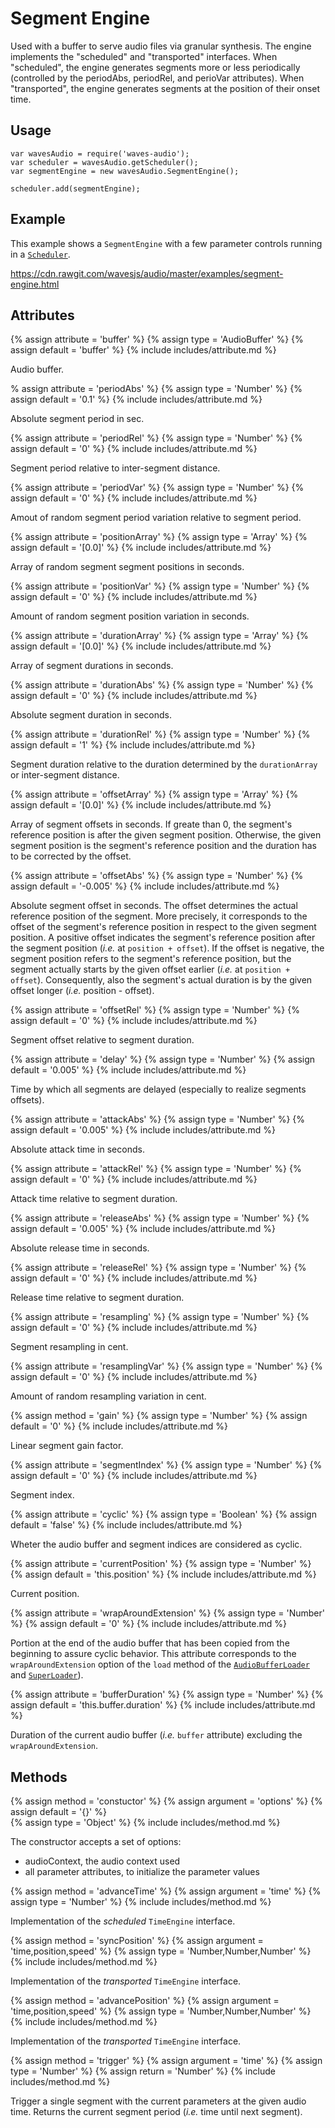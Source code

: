 ---
---

# Segment Engine

Used with a buffer to serve audio files via granular synthesis.
The engine implements the "scheduled" and "transported" interfaces.
When "scheduled", the engine generates segments more or less periodically
(controlled by the periodAbs, periodRel, and perioVar attributes).
When "transported", the engine generates segments at the position of their onset time.  

## Usage

~~~
var wavesAudio = require('waves-audio');
var scheduler = wavesAudio.getScheduler();
var segmentEngine = new wavesAudio.SegmentEngine();

scheduler.add(segmentEngine);
~~~

## Example

This example shows a `SegmentEngine` with a few parameter controls running in a [`Scheduler`](#audio-scheduler).

<a href="https://cdn.rawgit.com/wavesjs/audio/master/examples/segment-engine.html" target="_blank">
  https://cdn.rawgit.com/wavesjs/audio/master/examples/segment-engine.html
</a>

## Attributes

{% assign attribute = 'buffer' %}
{% assign type = 'AudioBuffer' %}
{% assign default = 'buffer' %}
{% include includes/attribute.md %}

Audio buffer.

% assign attribute = 'periodAbs' %}
{% assign type = 'Number' %}
{% assign default = '0.1' %}
{% include includes/attribute.md %}

Absolute segment period in sec.

{% assign attribute = 'periodRel' %}
{% assign type = 'Number' %}
{% assign default = '0' %}
{% include includes/attribute.md %}

Segment period relative to inter-segment distance.

{% assign attribute = 'periodVar' %}
{% assign type = 'Number' %}
{% assign default = '0' %}
{% include includes/attribute.md %}

Amout of random segment period variation relative to segment period.

{% assign attribute = 'positionArray' %}
{% assign type = 'Array' %}
{% assign default = '[0.0]' %}
{% include includes/attribute.md %}

Array of random segment segment positions in seconds.

{% assign attribute = 'positionVar' %}
{% assign type = 'Number' %}
{% assign default = '0' %}
{% include includes/attribute.md %}

Amount of random segment position variation in seconds.

{% assign attribute = 'durationArray' %}
{% assign type = 'Array' %}
{% assign default = '[0.0]' %}
{% include includes/attribute.md %}

Array of segment durations in seconds.

{% assign attribute = 'durationAbs' %}
{% assign type = 'Number' %}
{% assign default = '0' %}
{% include includes/attribute.md %}

Absolute segment duration in seconds.

{% assign attribute = 'durationRel' %}
{% assign type = 'Number' %}
{% assign default = '1' %}
{% include includes/attribute.md %}

Segment duration relative to the duration determined by the `durationArray` or inter-segment distance.

{% assign attribute = 'offsetArray' %}
{% assign type = 'Array' %}
{% assign default = '[0.0]' %}
{% include includes/attribute.md %}

Array of segment offsets in seconds. If greate than 0, the segment's reference position is after the given segment position. Otherwise, the given segment position is the segment's reference position and the duration has to be corrected by the offset.

{% assign attribute = 'offsetAbs' %}
{% assign type = 'Number' %}
{% assign default = '-0.005' %}
{% include includes/attribute.md %}

Absolute segment offset in seconds. 
The offset determines the actual reference position of the segment. 
More precisely, it corresponds to the offset of the segment's reference position in respect to the given segment position.
A positive offset indicates the segment's reference position after the segment position (*i.e.* at `position + offset`).
If the offset is negative, the segment position refers to the segment's reference position, but the segment actually starts by the given offset earlier (*i.e.* at `position + offset`). Consequently, also the segment's actual duration is by the given offset longer (*i.e.* position - offset).

{% assign attribute = 'offsetRel' %}
{% assign type = 'Number' %}
{% assign default = '0' %}
{% include includes/attribute.md %}

Segment offset relative to segment duration.

{% assign attribute = 'delay' %}
{% assign type = 'Number' %}
{% assign default = '0.005' %}
{% include includes/attribute.md %}

Time by which all segments are delayed (especially to realize segments offsets).

{% assign attribute = 'attackAbs' %}
{% assign type = 'Number' %}
{% assign default = '0.005' %}
{% include includes/attribute.md %}

Absolute attack time in seconds.

{% assign attribute = 'attackRel' %}
{% assign type = 'Number' %}
{% assign default = '0' %}
{% include includes/attribute.md %}

Attack time relative to segment duration.

{% assign attribute = 'releaseAbs' %}
{% assign type = 'Number' %}
{% assign default = '0.005' %}
{% include includes/attribute.md %}

Absolute release time in seconds.

{% assign attribute = 'releaseRel' %}
{% assign type = 'Number' %}
{% assign default = '0' %}
{% include includes/attribute.md %}

Release time relative to segment duration.

{% assign attribute = 'resampling' %}
{% assign type = 'Number' %}
{% assign default = '0' %}
{% include includes/attribute.md %}

Segment resampling in cent.

{% assign attribute = 'resamplingVar' %}
{% assign type = 'Number' %}
{% assign default = '0' %}
{% include includes/attribute.md %}

Amount of random resampling variation in cent.

{% assign method = 'gain' %}
{% assign type = 'Number' %}
{% assign default = '0' %}
{% include includes/attribute.md %}

Linear segment gain factor.

{% assign attribute = 'segmentIndex' %}
{% assign type = 'Number' %}
{% assign default = '0' %}
{% include includes/attribute.md %}

Segment index.

{% assign attribute = 'cyclic' %}
{% assign type = 'Boolean' %}
{% assign default = 'false' %}
{% include includes/attribute.md %}

Wheter the audio buffer and segment indices are considered as cyclic.

{% assign attribute = 'currentPosition' %}
{% assign type = 'Number' %}
{% assign default = 'this.position' %}
{% include includes/attribute.md %}

Current position.

{% assign attribute = 'wrapAroundExtension' %}
{% assign type = 'Number' %}
{% assign default = '0' %}
{% include includes/attribute.md %}

Portion at the end of the audio buffer that has been copied from the beginning to assure cyclic behavior.
This attribute corresponds to the `wrapAroundExtension` option of the `load` method of the [`AudioBufferLoader`](http://wavesjs.github.io/loaders/#loaders-loaders-audiobufferloader) and [`SuperLoader`](http://wavesjs.github.io/loaders/#loaders-loaders-superloader)).

{% assign attribute = 'bufferDuration' %}
{% assign type = 'Number' %}
{% assign default = 'this.buffer.duration' %}
{% include includes/attribute.md %}

Duration of the current audio buffer (*i.e.* `buffer` attribute) excluding the `wrapAroundExtension`.

## Methods

{% assign method = 'constuctor' %}
{% assign argument = 'options' %}
{% assign default = '{}' %}  
{% assign type = 'Object' %}
{% include includes/method.md %}

The constructor accepts a set of options:
<ul>
  <li>audioContext, the audio context used</li>
  <li>all parameter attributes, to initialize the parameter values</li>
</ul>

{% assign method = 'advanceTime' %}
{% assign argument = 'time' %}
{% assign type = 'Number' %}
{% include includes/method.md %}

Implementation of the *scheduled* `TimeEngine` interface.

{% assign method = 'syncPosition' %}
{% assign argument = 'time,position,speed' %}
{% assign type = 'Number,Number,Number' %}
{% include includes/method.md %}

Implementation of the *transported* `TimeEngine` interface.

{% assign method = 'advancePosition' %}
{% assign argument = 'time,position,speed' %}
{% assign type = 'Number,Number,Number' %}
{% include includes/method.md %}

Implementation of the *transported* `TimeEngine` interface.

{% assign method = 'trigger' %}
{% assign argument = 'time' %}
{% assign type = 'Number' %}
{% assign return = 'Number' %}
{% include includes/method.md %}

Trigger a single segment with the current parameters at the given audio time.
Returns the current segment period (*i.e.* time until next segment).
